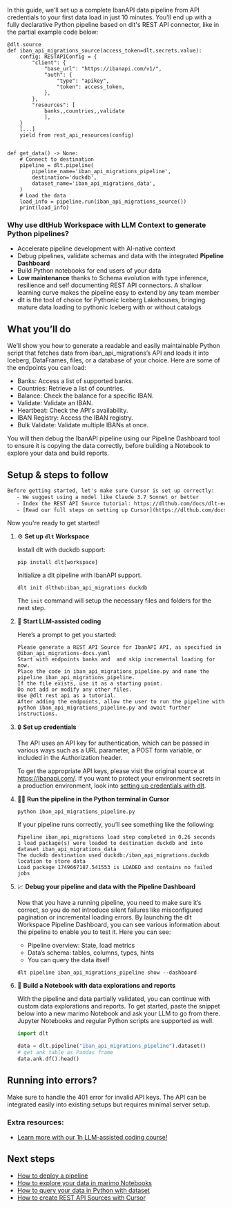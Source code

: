 In this guide, we'll set up a complete IbanAPI data pipeline from API credentials to your first data load in just 10 minutes. You'll end up with a fully declarative Python pipeline based on dlt's REST API connector, like in the partial example code below:

```python-outcome
@dlt.source
def iban_api_migrations_source(access_token=dlt.secrets.value):
    config: RESTAPIConfig = {
        "client": {
            "base_url": "https://ibanapi.com/v1/",
            "auth": {
                "type": "apikey",
                "token": access_token,
            },
        },
        "resources": [
            banks,,countries,,validate
            ],
    }
    [...]
    yield from rest_api_resources(config)


def get_data() -> None:
    # Connect to destination
    pipeline = dlt.pipeline(
        pipeline_name='iban_api_migrations_pipeline',
        destination='duckdb',
        dataset_name='iban_api_migrations_data', 
    )
    # Load the data
    load_info = pipeline.run(iban_api_migrations_source())
    print(load_info) 
```

### Why use dltHub Workspace with LLM Context to generate Python pipelines?

- Accelerate pipeline development with AI-native context
- Debug pipelines, validate schemas and data with the integrated **Pipeline Dashboard**
- Build Python notebooks for end users of your data
- **Low maintenance** thanks to Schema evolution with type inference, resilience and self documenting REST API connectors. A shallow learning curve makes the pipeline easy to extend by any team member
- dlt is the tool of choice for Pythonic Iceberg Lakehouses, bringing mature data loading to pythonic Iceberg with or without catalogs

## What you’ll do

We’ll show you how to generate a readable and easily maintainable Python script that fetches data from iban_api_migrations’s API and loads it into Iceberg, DataFrames, files, or a database of your choice. Here are some of the endpoints you can load:

- Banks: Access a list of supported banks.
- Countries: Retrieve a list of countries.
- Balance: Check the balance for a specific IBAN.
- Validate: Validate an IBAN.
- Heartbeat: Check the API's availability.
- IBAN Registry: Access the IBAN registry.
- Bulk Validate: Validate multiple IBANs at once.

You will then debug the IbanAPI pipeline using our Pipeline Dashboard tool to ensure it is copying the data correctly, before building a Notebook to explore your data and build reports.

## Setup & steps to follow

```default
Before getting started, let's make sure Cursor is set up correctly:
   - We suggest using a model like Claude 3.7 Sonnet or better
   - Index the REST API Source tutorial: https://dlthub.com/docs/dlt-ecosystem/verified-sources/rest_api/ and add it to context as **@dlt rest api**
   - [Read our full steps on setting up Cursor](https://dlthub.com/docs/dlt-ecosystem/llm-tooling/cursor-restapi#23-configuring-cursor-with-documentation)
```

Now you're ready to get started!

1. ⚙️ **Set up `dlt` Workspace**
    
    Install dlt with duckdb support:
    ```shell
    pip install dlt[workspace]
    ```

    Initialize a dlt pipeline with IbanAPI support.
    ```shell
    dlt init dlthub:iban_api_migrations duckdb
    ```

    The `init` command will setup the necessary files and folders for the next step.
    
2. 🤠 **Start LLM-assisted coding**
    
    Here’s a prompt to get you started:
    
    ```prompt
    Please generate a REST API Source for IbanAPI API, as specified in @iban_api_migrations-docs.yaml 
    Start with endpoints banks and  and skip incremental loading for now. 
    Place the code in iban_api_migrations_pipeline.py and name the pipeline iban_api_migrations_pipeline. 
    If the file exists, use it as a starting point. 
    Do not add or modify any other files. 
    Use @dlt rest api as a tutorial. 
    After adding the endpoints, allow the user to run the pipeline with python iban_api_migrations_pipeline.py and await further instructions.
    ```

    
3. 🔒 **Set up credentials** 
    
    The API uses an API key for authentication, which can be passed in various ways such as a URL parameter, a POST form variable, or included in the Authorization header.
    
    To get the appropriate API keys, please visit the original source at https://ibanapi.com/.
    If you want to protect your environment secrets in a production environment, look into [setting up credentials with dlt](https://dlthub.com/docs/walkthroughs/add_credentials).
    
4. 🏃‍♀️ **Run the pipeline in the Python terminal in Cursor**
    
    ```shell
    python iban_api_migrations_pipeline.py
    ```
    
    If your pipeline runs correctly, you’ll see something like the following:
    
    ```shell
    Pipeline iban_api_migrations load step completed in 0.26 seconds
    1 load package(s) were loaded to destination duckdb and into dataset iban_api_migrations_data
    The duckdb destination used duckdb:/iban_api_migrations.duckdb location to store data
    Load package 1749667187.541553 is LOADED and contains no failed jobs
    ```
    
5. 📈 **Debug your pipeline and data with the Pipeline Dashboard**

    Now that you have a running pipeline, you need to make sure it’s correct, so you do not introduce silent failures like misconfigured pagination or incremental loading errors. By launching the dlt Workspace Pipeline Dashboard, you can see various information about the pipeline to enable you to test it. Here you can see:
    - Pipeline overview: State, load metrics
    - Data’s schema: tables, columns, types, hints
    - You can query the data itself
    
    ```shell
    dlt pipeline iban_api_migrations_pipeline show --dashboard
    ```
    
6. 🐍 **Build a Notebook with data explorations and reports**

    With the pipeline and data partially validated, you can continue with custom data explorations and reports. To get started, paste the snippet below into a new marimo Notebook and ask your LLM to go from there. Jupyter Notebooks and regular Python scripts are supported as well.

    
    ```python
    import dlt

   data = dlt.pipeline("iban_api_migrations_pipeline").dataset()
   # get ank table as Pandas frame
   data.ank.df().head()
    ```

## Running into errors?

Make sure to handle the 401 error for invalid API keys. The API can be integrated easily into existing setups but requires minimal server setup.

### Extra resources:

- [Learn more with our 1h LLM-assisted coding course!](https://www.youtube.com/watch?v=GGid70rnJuM)

## Next steps

- [How to deploy a pipeline](https://dlthub.com/docs/walkthroughs/deploy-a-pipeline)
- [How to explore your data in marimo Notebooks](https://dlthub.com/docs/general-usage/dataset-access/marimo)
- [How to query your data in Python with dataset](https://dlthub.com/docs/general-usage/dataset-access/dataset)
- [How to create REST API Sources with Cursor](https://dlthub.com/docs/dlt-ecosystem/llm-tooling/cursor-restapi)